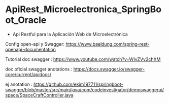 # ApiRest_Microelectronica_SpringBoot_Oracle

* Api Restful para la Aplicación Web de Microelectrónica

Config open-api y Swagger: https://www.baeldung.com/spring-rest-openapi-documentation

Tutorial doc swagger : https://www.youtube.com/watch?v=WIvZVv2chXM

doc oficial swagger anotations : https://docs.swagger.io/swagger-core/current/apidocs/

ej anotation : https://github.com/ekim197711/springboot-swagger/blob/master/src/main/java/com/codeinvestigator/demoswaggerui/space/SpaceCraftController.java
